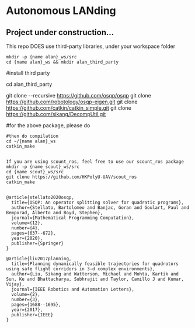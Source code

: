 # Autonomous LANding
## Project under construction...

This repo DOES use third-party libraries, under your workspace folder
```
mkdir -p {name alan}_ws/src
cd {name alan}_ws && mkdir alan_third_party

```
#install third party

cd alan_third_party

git clone --recursive https://github.com/osqp/osqp
git clone https://github.com/robotology/osqp-eigen.git
git clone https://github.com/catkin/catkin_simple.git
git clone https://github.com/sikang/DecompUtil.git


#for the above package, please do
```mkdir build && cd build && make && sudo make install
#then do compilation
cd ~/{name alan}_ws
catkin_make


If you are using scount_ros, feel free to use our scount_ros package
mkdir -p {name scout}_ws/src
cd {name scout}_ws/src
git clone https://github.com/HKPolyU-UAV/scout_ros
catkin_make


```
```
@article{stellato2020osqp,
  title={OSQP: An operator splitting solver for quadratic programs},
  author={Stellato, Bartolomeo and Banjac, Goran and Goulart, Paul and Bemporad, Alberto and Boyd, Stephen},
  journal={Mathematical Programming Computation},
  volume={12},
  number={4},
  pages={637--672},
  year={2020},
  publisher={Springer}
}

@article{liu2017planning,
  title={Planning dynamically feasible trajectories for quadrotors using safe flight corridors in 3-d complex environments},
  author={Liu, Sikang and Watterson, Michael and Mohta, Kartik and Sun, Ke and Bhattacharya, Subhrajit and Taylor, Camillo J and Kumar, Vijay},
  journal={IEEE Robotics and Automation Letters},
  volume={2},
  number={3},
  pages={1688--1695},
  year={2017},
  publisher={IEEE}
}

```